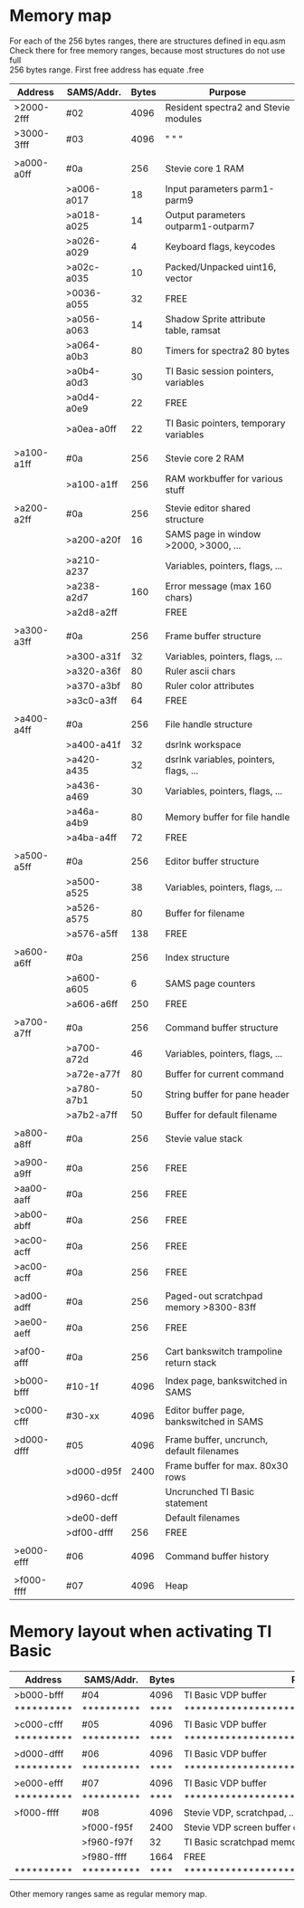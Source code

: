 # Memory map

For each of the 256 bytes ranges, there are structures defined in equ.asm    
Check there for free memory ranges, because most structures do not use full    
256 bytes range. First free address has equate <struct>.free  


| Address    | SAMS/Addr. | Bytes| Purpose                                     | 
|------------|------------|------|---------------------------------------------|
| >2000-2fff |    #02     | 4096 | Resident spectra2 and Stevie modules        |
| >3000-3fff |    #03     | 4096 | " " "                                       |
|            |            |      |                                             |
| >a000-a0ff |    #0a     |  256 | Stevie core 1 RAM                           |
|            | >a006-a017 |   18 |   Input parameters parm1-parm9              |
|            | >a018-a025 |   14 |   Output parameters outparm1-outparm7       |
|            | >a026-a029 |    4 |   Keyboard flags, keycodes                  |
|            | >a02c-a035 |   10 |   Packed/Unpacked uint16, vector            |
|            | >0036-a055 |   32 |   FREE                                      |
|            | >a056-a063 |   14 |   Shadow Sprite attribute table, ramsat     |
|            | >a064-a0b3 |   80 |   Timers for spectra2 80 bytes              |
|            | >a0b4-a0d3 |   30 |   TI Basic session pointers, variables      |
|            | >a0d4-a0e9 |   22 |   FREE                                      |
|            | >a0ea-a0ff |   22 |   TI Basic pointers, temporary variables    |
|            |            |      |                                             |
| >a100-a1ff |    #0a     |  256 | Stevie core 2 RAM                           |
|            | >a100-a1ff |  256 |   RAM workbuffer for various stuff          |
|            |            |      |                                             |
| >a200-a2ff |    #0a     |  256 | Stevie editor shared structure              |
|            | >a200-a20f |   16 |   SAMS page in window >2000, >3000, ...     |
|            | >a210-a237 |      |   Variables, pointers, flags, ...           |
|            | >a238-a2d7 |  160 |   Error message (max 160 chars)             |
|            | >a2d8-a2ff |      |   FREE                                      |
|            |            |      |                                             |
| >a300-a3ff |    #0a     |  256 | Frame buffer structure                      |
|            | >a300-a31f |   32 |   Variables, pointers, flags, ...           |
|            | >a320-a36f |   80 |   Ruler ascii chars                         |
|            | >a370-a3bf |   80 |   Ruler color attributes                    |
|            | >a3c0-a3ff |   64 |   FREE                                      |
|            |            |      |                                             |
| >a400-a4ff |    #0a     |  256 | File handle structure                       |
|            | >a400-a41f |   32 |   dsrlnk workspace                          |
|            | >a420-a435 |   32 |   dsrlnk variables, pointers, flags, ...    |
|            | >a436-a469 |   30 |   Variables, pointers, flags, ...           |
|            | >a46a-a4b9 |   80 |   Memory buffer for file handle             |
|            | >a4ba-a4ff |   72 |   FREE                                      |
|            |            |      |                                             |
| >a500-a5ff |     #0a    |  256 | Editor buffer structure                     |
|            | >a500-a525 |   38 |   Variables, pointers, flags, ...           |
|            | >a526-a575 |   80 |   Buffer for filename                       |
|            | >a576-a5ff |  138 |   FREE                                      |
|            |            |      |                                             |
| >a600-a6ff |     #0a    |  256 | Index structure                             |
|            | >a600-a605 |    6 |   SAMS page counters                        |
|            | >a606-a6ff |  250 |   FREE                                      |
|            |            |      |                                             |
| >a700-a7ff |     #0a    |  256 | Command buffer structure                    |
|            | >a700-a72d |   46 |   Variables, pointers, flags, ...           |
|            | >a72e-a77f |   80 |   Buffer for current command                |
|            | >a780-a7b1 |   50 |   String buffer for pane header             |
|            | >a7b2-a7ff |   50 |   Buffer for default filename               |
|            |            |      |                                             |
| >a800-a8ff |     #0a    |  256 | Stevie value stack                          |
|            |            |      |                                             |
| >a900-a9ff |     #0a    |  256 | FREE                                        |
| >aa00-aaff |     #0a    |  256 | FREE                                        |
| >ab00-abff |     #0a    |  256 | FREE                                        |
| >ac00-acff |     #0a    |  256 | FREE                                        |
| >ac00-acff |     #0a    |  256 | FREE                                        |
|            |            |      |                                             |
| >ad00-adff |     #0a    |  256 | Paged-out scratchpad memory >8300-83ff      |
| >ae00-aeff |     #0a    |  256 | FREE                                        |
|            |            |      |                                             |
| >af00-afff |     #0a    |  256 | Cart bankswitch trampoline return stack     |
|            |            |      |                                             |
| >b000-bfff |   #10-1f   | 4096 | Index page, bankswitched in SAMS            |
|            |            |      |                                             |
| >c000-cfff |   #30-xx   | 4096 | Editor buffer page, bankswitched in SAMS    |
|            |            |      |                                             |
| >d000-dfff |     #05    | 4096 | Frame buffer, uncrunch, default filenames   |
|            | >d000-d95f | 2400 |   Frame buffer for max. 80x30 rows          |
|            | >d960-dcff |      |   Uncrunched TI Basic statement             |
|            | >de00-deff |      |   Default filenames                         |
|            | >df00-dfff |  256 |   FREE                                      |
|            |            |      |                                             |
| >e000-efff |     #06    | 4096 | Command buffer history                      |
|            |            |      |                                             |
| >f000-ffff |     #07    | 4096 | Heap                                        |


# Memory layout when activating TI Basic

| Address    | SAMS/Addr. | Bytes| Purpose                                     | 
|------------|------------|------|---------------------------------------------|
| >b000-bfff |     #04    | 4096 | TI Basic VDP buffer                         |
| ********** | ********** | **** | ******************************************* |
| >c000-cfff |     #05    | 4096 | TI Basic VDP buffer                         |
| ********** | ********** | **** | ******************************************* |
| >d000-dfff |     #06    | 4096 | TI Basic VDP buffer                         |
| ********** | ********** | **** | ******************************************* |
| >e000-efff |     #07    | 4096 | TI Basic VDP buffer                         |
| ********** | ********** | **** | ******************************************* |
| >f000-ffff |     #08    | 4096 | Stevie VDP, scratchpad, ...                 |
|            | >f000-f95f | 2400 |   Stevie VDP screen buffer copy 80x30       |
|            | >f960-f97f |   32 |   TI Basic scratchpad memory                |
|            | >f980-ffff | 1664 |   FREE                                      |
| ********** | ********** | **** | ******************************************* |

Other memory ranges same as regular memory map.
